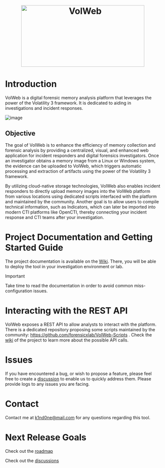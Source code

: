 <h1 align="center">
  <img src="https://github.com/k1nd0ne/VolWeb/assets/27780432/2c4cec14-b73c-4264-9936-215ca23a55d8" width="400" height="200" alt="VolWeb">
</h1>


# Introduction

VolWeb is a digital forensic memory analysis platform that leverages the power of the Volatility 3 framework. It is dedicated to aiding in investigations and incident responses.

![image](https://github.com/k1nd0ne/VolWeb/assets/27780432/691f1717-6c37-4147-9cac-e1a52aa2d1d0)

## Objective

The goal of VolWeb is to enhance the efficiency of memory collection and forensic analysis by providing a centralized, visual, and enhanced web application for incident responders and digital forensics investigators.
Once an investigator obtains a memory image from a Linux or Windows system, the evidence can be uploaded to VolWeb, which triggers automatic processing and extraction of artifacts using the power of the Volatility 3 framework.

By utilizing cloud-native storage technologies, VolWeb also enables incident responders to directly upload memory images into the VolWeb platform from various locations using dedicated scripts interfaced with the platform and maintained by the community. Another goal is to allow users to compile technical information, such as Indicators, which can later be imported into modern CTI platforms like OpenCTI, thereby connecting your incident response and CTI teams after your investigation.

# Project Documentation and Getting Started Guide

The project documentation is available on the <a href="https://github.com/k1nd0ne/VolWeb/wiki/VolWeb-Documentation">Wiki</a>. There, you will be able to deploy the tool in your investigation environment or lab.

>[!IMPORTANT]
> Take time to read the documentation in order to avoid common miss-configuration issues.


# Interacting with the REST API

VolWeb exposes a REST API to allow analysts to interact with the platform. There is a dedicated repository proposing some scripts maintained by the community: https://github.com/forensicxlab/VolWeb-Scripts .
Check the [wiki](https://github.com/k1nd0ne/VolWeb/wiki/VolWeb-%E2%80%90-REST-API) of the project to learn more about the possible API calls.

# Issues

If you have encountered a bug, or wish to propose a feature, please feel free to create a [discussion](https://github.com/k1nd0ne/VolWeb/discussions) to enable us to quickly address them. Please provide logs to any issues you are facing.

# Contact

Contact me at k1nd0ne@mail.com for any questions regarding this tool.

# Next Release Goals

Check out the [roadmap](https://github.com/users/k1nd0ne/projects/2)

Check out the [discussions](https://github.com/k1nd0ne/VolWeb/discussions)
